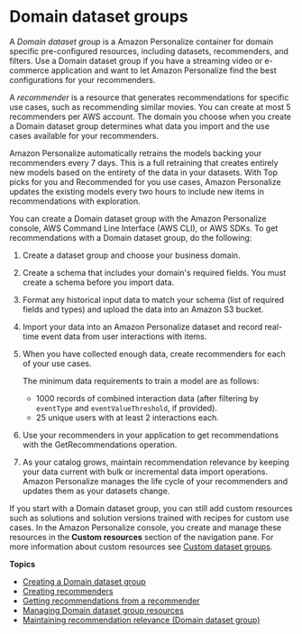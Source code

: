 # Domain dataset groups<a name="domain-dataset-groups"></a>

 A *Domain dataset group* is a Amazon Personalize container for domain specific pre\-configured resources, including datasets, recommenders, and filters\. Use a Domain dataset group if you have a streaming video or e\-commerce application and want to let Amazon Personalize find the best configurations for your recommenders\. 

A *recommender* is a resource that generates recommendations for specific use cases, such as recommending similar movies\. You can create at most 5 recommenders per AWS account\. The domain you choose when you create a Domain dataset group determines what data you import and the use cases available for your recommenders\. 

 Amazon Personalize automatically retrains the models backing your recommenders every 7 days\. This is a full retraining that creates entirely new models based on the entirety of the data in your datasets\. With Top picks for you and Recommended for you use cases, Amazon Personalize updates the existing models every two hours to include new items in recommendations with exploration\. 

You can create a Domain dataset group with the Amazon Personalize console, AWS Command Line Interface \(AWS CLI\), or AWS SDKs\. To get recommendations with a Domain dataset group, do the following: 

1. Create a dataset group and choose your business domain\.

1.  Create a schema that includes your domain's required fields\. You must create a schema before you import data\. 

1.  Format any historical input data to match your schema \(list of required fields and types\) and upload the data into an Amazon S3 bucket\. 

1.  Import your data into an Amazon Personalize dataset and record real\-time event data from user interactions with items\. 

1. When you have collected enough data, create recommenders for each of your use cases\.

    The minimum data requirements to train a model are as follows: 
   +  1000 records of combined interaction data \(after filtering by `eventType` and `eventValueThreshold`, if provided\)\.
   +  25 unique users with at least 2 interactions each\. 

1. Use your recommenders in your application to get recommendations with the GetRecommendations operation\.

1. As your catalog grows, maintain recommendation relevance by keeping your data current with bulk or incremental data import operations\. Amazon Personalize manages the life cycle of your recommenders and updates them as your datasets change\. 

 If you start with a Domain dataset group, you can still add custom resources such as solutions and solution versions trained with recipes for custom use cases\. In the Amazon Personalize console, you create and manage these resources in the **Custom resources** section of the navigation pane\. For more information about custom resources see [Custom dataset groups](custom-dataset-groups.md)\. 

**Topics**
+ [Creating a Domain dataset group](create-domain-dataset-group.md)
+ [Creating recommenders](creating-recommenders.md)
+ [Getting recommendations from a recommender](domain-dsg-recommendations.md)
+ [Managing Domain dataset group resources](managing-domain-resources.md)
+ [Maintaining recommendation relevance \(Domain dataset group\)](maintaining-relevance-domain.md)